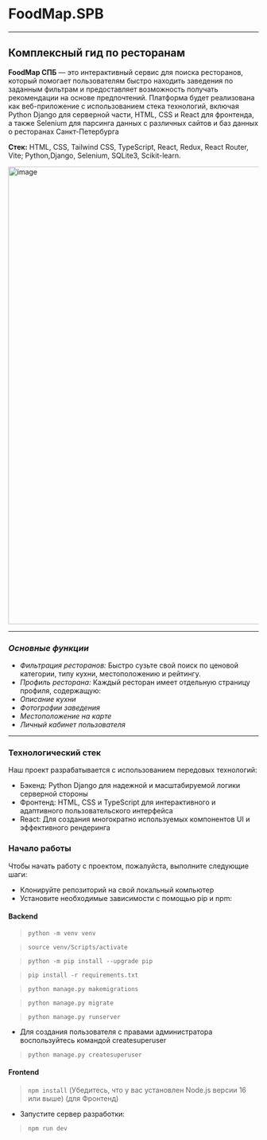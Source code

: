 # FoodMap.SPB

---

## Комплексный гид по ресторанам

**FoodMap СПБ** — это интерактивный сервис для поиска ресторанов, который помогает пользователям быстро находить заведения по заданным фильтрам и предоставляет возможность получать рекомендации на основе предпочтений. Платформа будет реализована как веб-приложение с использованием стека технологий, включая Python Django для серверной части, HTML, CSS и React для фронтенда, а также Selenium для парсинга данных с различных сайтов и баз данных о ресторанах Санкт-Петербурга

**Стек:** HTML, CSS, Tailwind CSS, TypeScript, React, Redux, React Router, Vite; Python,Django, Selenium, SQLite3, Scikit-learn.

<img width="919" alt="image" src="https://github.com/user-attachments/assets/eac8f5fe-609f-436e-ade4-8794f349635f" />


---

### _Основные функции_

- _Фильтрация ресторанов:_ Быстро сузьте свой поиск по ценовой категории, типу кухни, местоположению и рейтингу.
- _Профиль ресторана:_ Каждый ресторан имеет отдельную страницу профиля, содержащую:
- _Описание кухни_
- _Фотографии заведения_
- _Местоположение на карте_
- _Личный кабинет пользователя_

---

### Технологический стек

Наш проект разрабатывается с использованием передовых технологий:

- Бэкенд: Python Django для надежной и масштабируемой логики серверной стороны
- Фронтенд: HTML, CSS и TypeScript для интерактивного и адаптивного пользовательского интерфейса
- React: Для создания многократно используемых компонентов UI и эффективного рендеринга

### Начало работы

Чтобы начать работу с проектом, пожалуйста, выполните следующие шаги:

- Клонируйте репозиторий на свой локальный компьютер
- Установите необходимые зависимости с помощью pip и npm:

#### Backend
  > `python -m venv venv`

  > `source venv/Scripts/activate`

  > `python -m pip install --upgrade pip`

  > `pip install -r requirements.txt`

  > `python manage.py makemigrations`

  > `python manage.py migrate`
  
  > `python manage.py runserver`

  - Для создания пользователя с правами администратора воспользуйтесь командой createsuperuser
    
  > `python manage.py createsuperuser`

#### Frontend
  > `npm install` (Убедитесь, что у вас установлен Node.js версии 16 или выше) (для Фронтенд)
  - Запустите сервер разработки:
    
  > `npm run dev`
